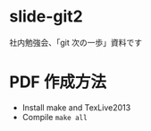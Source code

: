 # slide-git2

社内勉強会、「git 次の一歩」資料です

# PDF 作成方法

* Install make and TexLive2013
* Compile `make all`
